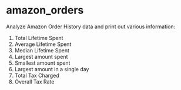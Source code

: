 # amazon_orders

Analyze Amazon Order History data and print out various information:
1) Total Lifetime Spent
2) Average Lifetime Spent
3) Median Lifetime Spent
4) Largest amount spent
5) Smallest amount spent
6) Largest amount in a single day
7) Total Tax Charged
8) Overall Tax Rate
